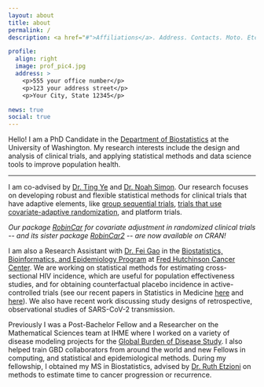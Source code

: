 ```yaml
---
layout: about
title: about
permalink: /
description: <a href="#">Affiliations</a>. Address. Contacts. Moto. Etc.

profile:
  align: right
  image: prof_pic4.jpg
  address: >
    <p>555 your office number</p>
    <p>123 your address street</p>
    <p>Your City, State 12345</p>

news: true
social: true
---
```


Hello! I am a PhD Candidate in the [Department of Biostatistics](https://www.biostat.washington.edu) at the University of Washington. My research interests include the design and analysis of clinical trials, and applying statistical methods and data science tools to improve population health.

<hr/>

I am co-advised by [Dr. Ting Ye](https://sites.google.com/view/tingye) and [Dr. Noah Simon](http://faculty.washington.edu/nrsimon/). Our research focuses on developing robust and flexible statistical methods for clinical trials that have adaptive elements, like [group sequential trials](https://onlinelibrary.wiley.com/doi/10.1002/sim.70082), [trials that use covariate-adaptive randomization](https://academic.oup.com/biomet/advance-article-abstract/doi/10.1093/biomet/asaf029/8112010?redirectedFrom=fulltext&login=false), and platform trials.

*Our package [RobinCar](https://cran.r-project.org/web/packages/RobinCar/index.html) for covariate adjustment in randomized clinical trials -- and its sister package [RobinCar2](https://cran.r-project.org/web/packages/RobinCar2/index.html) -- are now available on CRAN!*

I am also a Research Assistant with [Dr. Fei Gao](https://www.fredhutch.org/en/faculty-lab-directory/gao-fei.html) in the [Biostatistics, Bioinformatics, and Epidemiology Program](https://www.fredhutch.org/en/research/divisions/vaccine-infectious-disease-division/research/biostatistics-bioinformatics-and-epidemiology.html) at [Fred Hutchinson Cancer Center](http://www.fhcrc.org). We are working on statistical methods for estimating cross-sectional HIV incidence, which are useful for population effectiveness studies, and for obtaining counterfactual placebo incidence in active-controlled trials (see our recent papers in Statistics in Medicine [here](https://onlinelibrary.wiley.com/doi/10.1002/sim.9296) and [here](https://onlinelibrary.wiley.com/doi/10.1002/sim.10112)). We also have recent work discussing study designs of retrospective, observational studies of SARS-CoV-2 transmission.

Previously I was a Post-Bachelor Fellow and a Researcher on the Mathematical Sciences team at IHME where I worked on a variety of disease modeling projects for the [Global Burden of Disease Study](http://www.healthdata.org/gbd). I also helped train GBD collaborators from around the world and new Fellows in computing, and statistical and epidemiological methods. During my fellowship, I obtained my MS in Biostatistics, advised by [Dr. Ruth Etzioni](https://www.fredhutch.org/en/faculty-lab-directory/etzioni-ruth.html) on methods to estimate time to cancer progression or recurrence.